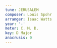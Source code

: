 ```yaml
---
tune: JERUSALEM
composer: Louis Spohr
arranger: Isaac Watts
year: '-'
meter: C. M. D.
key: D Major
anacrusis: 0
---
```

